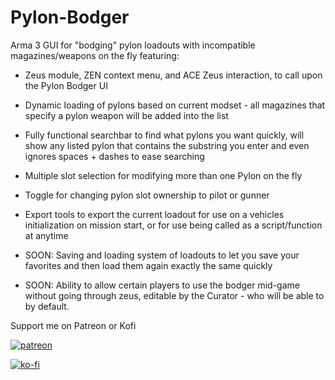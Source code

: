# Pylon-Bodger
Arma 3 GUI for "bodging" pylon loadouts with incompatible magazines/weapons on the fly featuring:

* Zeus module, ZEN context menu, and ACE Zeus interaction, to call upon the Pylon Bodger UI
* Dynamic loading of pylons based on current modset - all magazines that specify a pylon weapon will be added into the list
* Fully functional searchbar to find what pylons you want quickly, will show any listed pylon that contains the substring you enter and even ignores spaces + dashes to ease searching
* Multiple slot selection for modifying more than one Pylon on the fly
* Toggle for changing pylon slot ownership to pilot or gunner
* Export tools to export the current loadout for use on a vehicles initialization on mission start, or for use being called as a script/function at anytime


* SOON: Saving and loading system of loadouts to let you save your favorites and then load them again exactly the same quickly
* SOON: Ability to allow certain players to use the bodger mid-game without going through zeus, editable by the Curator - who will be able to by default.

Support me on Patreon or Kofi



[![patreon](https://github.com/Patreon/patreon-wordpress/blob/master/assets/img/Patreon_Logo_100.png)](https://www.patreon.com/user?u=54887552)

 [![ko-fi](https://ko-fi.com/img/githubbutton_sm.svg)](https://ko-fi.com/B0B5M6OHW)
